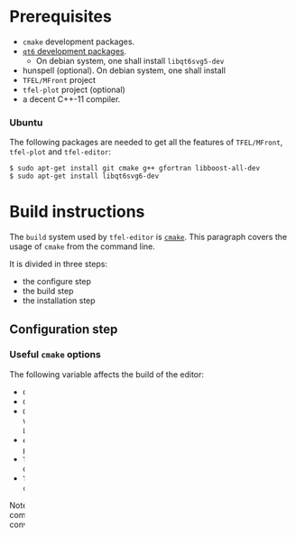 # Prerequisites

- `cmake` development packages.
- [`qt6` development packages]().
    - On debian system, one shall install `libqt6svg5-dev`
- hunspell (optional). On debian system, one shall install
- `TFEL/MFront` project
- `tfel-plot` project (optional)
- a decent C++-11 compiler. 

### Ubuntu

The following packages are needed to get all the features of
`TFEL/MFront`, `tfel-plot` and `tfel-editor`:

~~~~{.bash}
$ sudo apt-get install git cmake g++ gfortran libboost-all-dev
$ sudo apt-get install libqt6svg6-dev
~~~~

# Build instructions

The `build` system used by `tfel-editor` is
[`cmake`](https://cmake.org/). This paragraph covers the usage of
`cmake` from the command line.

It is divided in three steps:

- the configure step
- the build step
- the installation step

## Configuration step

### Useful `cmake` options

The following variable affects the build of the editor:

- `CMAKE_BUILD_TYPE`: type of build
- `CMAKE_INSTALL_PREFIX`: path where `tfel-editor` will be installed
- `Qt6_DIR`: path to where `Qt6` is installed (optional if `Qt` is
  installed system-wide or if appropriate environment variables, such as
  `PATH` and `LD_LIBRARY_PATH` has been set).
- `enable-tfel-plot`: boolean value enabling/disabling the support of
  `tfel-plot` (`OFF` by default)
- `TFELHOME`: path where `tfel` is installed (optional if `tfel-config`
  is in the current executable path)
- `TFELPLOTHOME`: path where `tfel-plot-config` is installed (optional
  if `tfel-config` is in the current executable path)

Note that you must take care that the versions of `tfel` and `tfel-plot`
are compatible with the version of `tfel-editor` that you want to build.
By conventions, all `master` branches are compatible.

The `CMAKE_BUILD_TYPE` has no meaning when building against `Visual Studio`.

### Typical `cmake` call

Assuming that `tfel-config` and `tfel-plot-config` are in the current
executable path, a typical call to cmake is as follows:

~~~~
mkdir -p build
pushd build
cmake <PATH_TO_TFEL_EDITOR_SOURCES> -DCMAKE_BUILD_TYPE=Release -Denable-tfel-plot=ON -DCMAKE_INSTALL_PREFIX=<PATH_TO_TFEL_EDITOR_INSTALLATION_DIRECTOR>
~~~~

Here you must replace `<PATH_TO_TFEL_EDITOR_SOURCES>` and
`<PATH_TO_TFEL_EDITOR_INSTALLATION_DIRECTOR>` by the appropriate paths.

## Build step

### Using `Visual Studio`

In the `build` directory

~~~~
cmake --build . --config=Release --target=all
~~~~

### Under `UniX`

~~~~
make
~~~~

## Installation step

### Using `Visual Studio`

In the `build` directory

~~~~
cmake --build . --config=Release --target=install
~~~~

### Under `UniX`

~~~~
make install
~~~~
